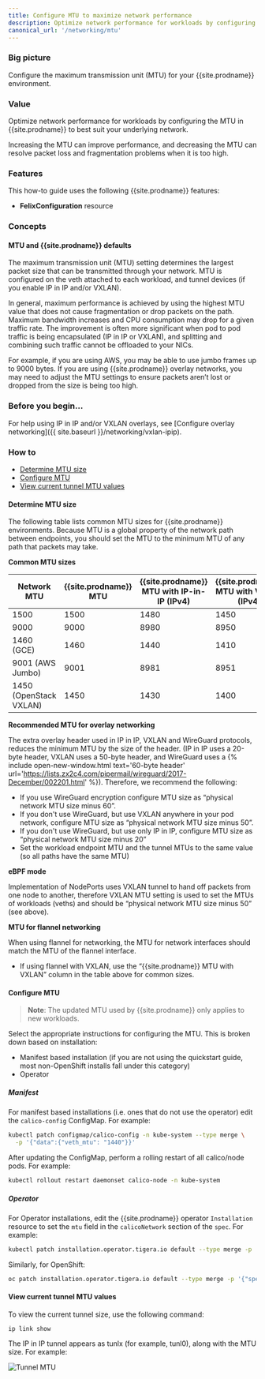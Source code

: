 ```yaml
---
title: Configure MTU to maximize network performance
description: Optimize network performance for workloads by configuring the MTU in Calico to best suit your underlying network.
canonical_url: '/networking/mtu'
---
```


### Big picture

Configure the maximum transmission unit (MTU) for your {{site.prodname}} environment.

### Value

Optimize network performance for workloads by configuring the MTU in {{site.prodname}} to best suit your underlying network.

Increasing the MTU can improve performance, and decreasing the MTU can resolve packet loss and fragmentation problems when it is too high.

### Features

This how-to guide uses the following {{site.prodname}} features:

- **FelixConfiguration** resource

### Concepts

#### MTU and {{site.prodname}} defaults

The maximum transmission unit (MTU) setting determines the largest packet size that can be transmitted through your network. MTU is configured on the veth attached to each workload, and tunnel devices (if you enable IP in IP and/or VXLAN).

In general, maximum performance is achieved by using the highest MTU value that does not cause fragmentation or drop packets on the path.  Maximum bandwidth increases and CPU consumption may drop for a given traffic rate.  The improvement is often more significant when pod to pod traffic is being encapsulated (IP in IP or VXLAN), and splitting and combining such traffic cannot be offloaded to your NICs.

For example, if you are using AWS, you may be able to use jumbo frames up to 9000 bytes. If you are using {{site.prodname}} overlay networks, you may need to adjust the MTU settings to ensure packets aren’t lost or dropped from the size is being too high.

### Before you begin...

For help using IP in IP and/or VXLAN overlays, see [Configure overlay networking]({{ site.baseurl }}/networking/vxlan-ipip).

### How to

- [Determine MTU size](#determine-mtu-size)
- [Configure MTU](#configure-mtu)
- [View current tunnel MTU values](#view-current-tunnel-mtu-values)

#### Determine MTU size

The following table lists common MTU sizes for {{site.prodname}} environments. Because MTU is a global property of the network path between endpoints, you should set the MTU to the minimum MTU of any path that packets may take.

**Common MTU sizes**

| Network MTU            | {{site.prodname}} MTU | {{site.prodname}} MTU with IP-in-IP (IPv4) | {{site.prodname}} MTU with VXLAN (IPv4) | {{site.prodname}} MTU with WireGuard (IPv4) |
| ---------------------- | --------------------- | ------------------------------------------ | --------------------------------------- | ------------------------------------------- |
| 1500                   | 1500                  | 1480                                       | 1450                                    | 1440                                        |
| 9000                   | 9000                  | 8980                                       | 8950                                    | 8940                                        |
| 1460 (GCE)             | 1460                  | 1440                                       | 1410                                    | 1400                                        |
| 9001 (AWS Jumbo)       | 9001                  | 8981                                       | 8951                                    | 8941                                        |
| 1450 (OpenStack VXLAN) | 1450                  | 1430                                       | 1400                                    | 1390                                        |

**Recommended MTU for overlay networking**

The extra overlay header used in IP in IP, VXLAN and WireGuard protocols, reduces the minimum MTU by the size of the header. (IP in IP uses a 20-byte header, VXLAN uses a 50-byte header, and WireGuard uses a {% include open-new-window.html text='60-byte header' url='https://lists.zx2c4.com/pipermail/wireguard/2017-December/002201.html' %}). Therefore, we recommend the following:

- If you use WireGuard encryption configure MTU size as “physical network MTU size minus 60”.
- If you don't use WireGuard, but use VXLAN anywhere in your pod network, configure MTU size as “physical network MTU size minus 50”.
- If you don't use WireGuard, but use only IP in IP, configure MTU size as “physical network MTU size minus 20”
- Set the workload endpoint MTU and the tunnel MTUs to the same value (so all paths have the same MTU)

**eBPF mode**

Implementation of NodePorts uses VXLAN tunnel to hand off packets from one node to another, therefore VXLAN MTU setting
is used to set the MTUs of workloads (veths) and should be “physical network MTU size minus 50” (see above).

**MTU for flannel networking**

When using flannel for networking, the MTU for network interfaces should match the MTU of the flannel interface.
- If using flannel with VXLAN, use the “{{site.prodname}} MTU with VXLAN” column in the table above for common sizes.

#### Configure MTU

> **Note**: The updated MTU used by {{site.prodname}} only applies to new workloads.

Select the appropriate instructions for configuring the MTU.  This is broken down based on installation:
-  Manifest based installation (if you are not using the quickstart guide, most non-OpenShift installs fall under this
   category)
-  Operator

##### **Manifest**

For manifest based installations (i.e. ones that do not use the operator) edit the `calico-config` ConfigMap. For example:

```bash
kubectl patch configmap/calico-config -n kube-system --type merge \
  -p '{"data":{"veth_mtu": "1440"}}'
```

After updating the ConfigMap, perform a rolling restart of all calico/node pods. For example:

```bash
kubectl rollout restart daemonset calico-node -n kube-system
```

##### **Operator**

For Operator installations, edit the {{site.prodname}} operator `Installation` resource to set the `mtu`
field in the `calicoNetwork` section of the `spec`.  For example:

```bash
kubectl patch installation.operator.tigera.io default --type merge -p '{"spec":{"calicoNetwork":{"mtu":1440}}}'
```

Similarly, for OpenShift:

```bash
oc patch installation.operator.tigera.io default --type merge -p '{"spec":{"calicoNetwork":{"mtu":1440}}}'
```

#### View current tunnel MTU values

To view the current tunnel size, use the following command:

`ip link show`

The IP in IP tunnel appears as tunlx (for example, tunl0), along with the MTU size. For example:

![Tunnel MTU]({{site.baseurl}}/images/tunnel.png)
